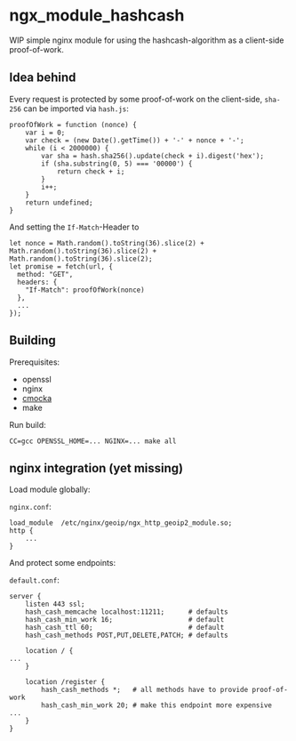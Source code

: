 # ngx_module_hashcash
WIP simple nginx module for using the hashcash-algorithm as a client-side proof-of-work.

## Idea behind

Every request is protected by some proof-of-work on the client-side, `sha-256` can be imported via `hash.js`:

```
proofOfWork = function (nonce) {
	var i = 0;
	var check = (new Date().getTime()) + '-' + nonce + '-';
	while (i < 2000000) {
		var sha = hash.sha256().update(check + i).digest('hex');
		if (sha.substring(0, 5) === '00000') {
			return check + i;
		}
		i++;
	}
	return undefined;
}
```

And setting the `If-Match`-Header to 

```
let nonce = Math.random().toString(36).slice(2) + Math.random().toString(36).slice(2) + Math.random().toString(36).slice(2);
let promise = fetch(url, {
  method: "GET",
  headers: {
    "If-Match": proofOfWork(nonce)
  },
  ...
});
```

## Building

Prerequisites:

* openssl
* nginx
* [cmocka](https://cmocka.org/)
* make

Run build:

```
CC=gcc OPENSSL_HOME=... NGINX=... make all
```


## nginx integration (yet missing)

Load module globally:

`nginx.conf`:

```
load_module  /etc/nginx/geoip/ngx_http_geoip2_module.so;
http {
    ...
}
```

And protect some endpoints:

`default.conf`:

```
server {
    listen 443 ssl;
    hash_cash_memcache localhost:11211;      # defaults
    hash_cash_min_work 16;                   # default
    hash_cash_ttl 60;                        # default
    hash_cash_methods POST,PUT,DELETE,PATCH; # defaults

    location / {
...
    }

    location /register {
        hash_cash_methods *;   # all methods have to provide proof-of-work
        hash_cash_min_work 20; # make this endpoint more expensive
...
    }
}
```

